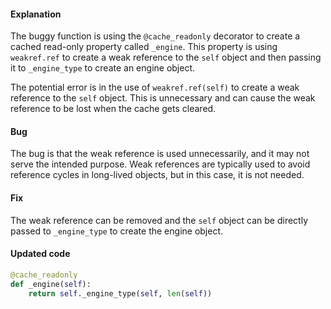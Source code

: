 #### Explanation
The buggy function is using the `@cache_readonly` decorator to create a cached read-only property called `_engine`. This property is using `weakref.ref` to create a weak reference to the `self` object and then passing it to `_engine_type` to create an engine object.

The potential error is in the use of `weakref.ref(self)` to create a weak reference to the `self` object. This is unnecessary and can cause the weak reference to be lost when the cache gets cleared.

#### Bug
The bug is that the weak reference is used unnecessarily, and it may not serve the intended purpose. Weak references are typically used to avoid reference cycles in long-lived objects, but in this case, it is not needed.

#### Fix
The weak reference can be removed and the `self` object can be directly passed to `_engine_type` to create the engine object.

#### Updated code
```python
@cache_readonly
def _engine(self):
    return self._engine_type(self, len(self))
```